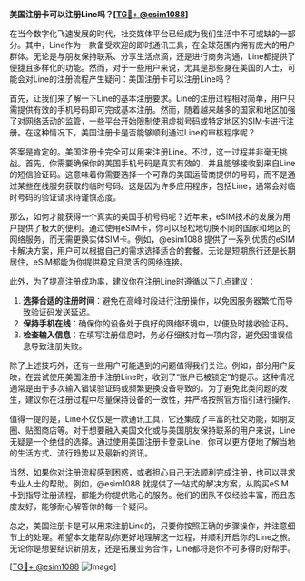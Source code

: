**美国注册卡可以注册Line吗？[[TG💪+ @esim1088](https://t.me/s/esim1088)]**

在当今数字化飞速发展的时代，社交媒体平台已经成为我们生活中不可或缺的一部分。其中，Line作为一款备受欢迎的即时通讯工具，在全球范围内拥有庞大的用户群体。无论是与朋友保持联系、分享生活点滴，还是进行商务沟通，Line都提供了便捷且多样化的功能。然而，对于一些用户来说，尤其是那些身在美国的人士，可能会对Line的注册流程产生疑问：美国注册卡可以注册Line吗？

首先，让我们来了解一下Line的基本注册要求。Line的注册过程相对简单，用户只需提供有效的手机号码即可完成基本注册。然而，随着越来越多的国家和地区加强了对网络活动的监管，一些平台开始限制使用虚拟号码或特定地区的SIM卡进行注册。在这种情况下，美国注册卡是否能够顺利通过Line的审核程序呢？

答案是肯定的。美国注册卡完全可以用来注册Line。不过，这一过程并非毫无挑战。首先，你需要确保你的美国手机号码是真实有效的，并且能够接收到来自Line的短信验证码。这意味着你需要选择一个可靠的美国运营商提供的号码，而不是通过某些在线服务获取的临时号码。这是因为许多应用程序，包括Line，通常会对临时号码的验证请求持谨慎态度。

那么，如何才能获得一个真实的美国手机号码呢？近年来，eSIM技术的发展为用户提供了极大的便利。通过使用eSIM卡，你可以轻松地切换不同的国家和地区的网络服务，而无需更换实体SIM卡。例如，@esim1088 提供了一系列优质的eSIM卡解决方案，用户可以根据自己的需求选择适合的套餐。无论是短期旅行还是长期居住，eSIM都能为你提供稳定且灵活的网络连接。

此外，为了提高注册成功率，建议你在注册Line时遵循以下几点建议：

1. **选择合适的注册时间**：避免在高峰时段进行注册操作，以免因服务器繁忙而导致验证码发送延迟。
2. **保持手机在线**：确保你的设备处于良好的网络环境中，以便及时接收验证码。
3. **检查输入信息**：在填写注册信息时，务必仔细核对每一项内容，避免因错误信息导致注册失败。

除了上述技巧外，还有一些用户可能遇到的问题值得我们关注。例如，部分用户反映，在尝试使用美国注册卡注册Line时，收到了“账户已被锁定”的提示。这种情况通常是由于多次输入错误验证码或频繁更换设备导致的。为了避免此类问题的发生，建议你在注册过程中尽量保持设备的一致性，并严格按照官方指引进行操作。

值得一提的是，Line不仅仅是一款通讯工具，它还集成了丰富的社交功能，如朋友圈、贴图商店等。对于想要融入美国文化或与美国朋友保持联系的用户来说，Line无疑是一个绝佳的选择。通过使用美国注册卡登录Line，你可以更方便地了解当地的生活方式、流行趋势以及最新的资讯。

当然，如果你对注册流程感到困惑，或者担心自己无法顺利完成注册，也可以寻求专业人士的帮助。例如，@esim1088 就提供了一站式的解决方案，从购买eSIM卡到指导注册流程，都能为你提供贴心的服务。他们的团队不仅经验丰富，而且态度友好，能够耐心解答你的每一个疑问。

总之，美国注册卡是可以用来注册Line的，只要你按照正确的步骤操作，并注意细节上的处理。希望本文能帮助你更好地理解这一过程，并顺利开启你的Line之旅。无论你是想要结识新朋友，还是拓展业务合作，Line都将是你不可多得的好帮手。

[[TG💪+ @esim1088](https://t.me/s/esim1088) ![Image](https://i.postimg.cc/4NQfJmqS/Snipaste-2025-05-13-00-14-12.png)]